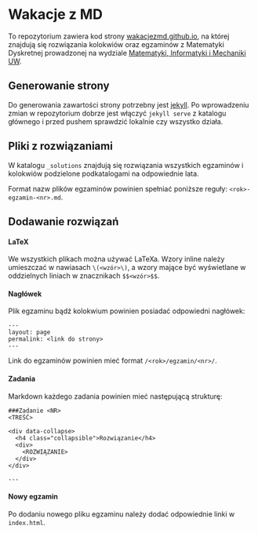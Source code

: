 # Wakacje z MD

To repozytorium zawiera kod strony [wakacjezmd.github.io](http://wakacjezmd.github.io), na której znajdują się rozwiązania kolokwiów oraz egzaminów z Matematyki Dyskretnej prowadzonej na wydziale [Matematyki, Informatyki i Mechaniki UW](http://www.mimuw.edu.pl).

## Generowanie strony

Do generowania zawartości strony potrzebny jest [jekyll](http://jekyllrb.com).
Po wprowadzeniu zmian w repozytorium dobrze jest włączyć `jekyll serve` z katalogu
głównego i przed pushem sprawdzić lokalnie czy wszystko działa.

## Pliki z rozwiązaniami

W katalogu `_solutions` znajdują się rozwiązania wszystkich egzaminów i kolokwiów podzielone podkatalogami na odpowiednie lata.

Format nazw plików egzaminów powinien spełniać poniższe reguły: `<rok>-egzamin-<nr>.md`.

## Dodawanie rozwiązań

#### LaTeX

We wszystkich plikach można używać LaTeXa. Wzory inline należy umieszczać w nawiasach `\(<wzór>\)`, a wzory mające być wyświetlane w oddzielnych liniach w znacznikach `$$<wzór>$$`.

#### Nagłówek
Plik egzaminu bądź kolokwium powinien posiadać odpowiedni nagłówek:

```
---
layout: page
permalink: <link do strony>
---
```

Link do egzaminów powinien mieć format `/<rok>/egzamin/<nr>/`.

#### Zadania

Markdown każdego zadania powinien mieć następującą strukturę:

```
###Zadanie <NR>
<TREŚĆ>

<div data-collapse>
  <h4 class="collapsible">Rozwiązanie</h4>
  <div>
    <ROZWIĄZANIE>
  </div>
</div>

---
```

#### Nowy egzamin

Po dodaniu nowego pliku egzaminu należy dodać odpowiednie linki w `index.html`.
